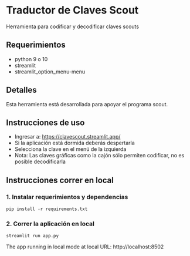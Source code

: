 # Traductor de Claves Scout
Herramienta para codificar y decodificar claves scouts


## Requerimientos
- python 9 o 10
- streamlit
- streamlit_option_menu-menu


## Detalles
Esta herramienta está desarrollada para apoyar el programa scout.


## Instrucciones de uso
- Ingresar a: https://clavescout.streamlit.app/
- Si la aplicación está dormida deberás despertarla
- Selecciona la clave en el menú de la izquierda
- Nota: Las claves gráficas como la cajón sólo permiten codificar, no es posible decodificarla

## Instrucciones correr en local

### 1. Instalar requerimientos y dependencias

```
pip install -r requirements.txt
```


### 2. Correr la aplicación en local

```
streamlit run app.py
```


The app running in local mode at local URL: http://localhost:8502
